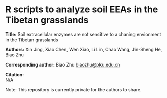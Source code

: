 # R scripts to analyze soil EEAs in the Tibetan grasslands

**Title:** Soil extracellular enzymes are not sensitive to a chaning envionment in the Tibetan grasslands  

**Authors:** Xin Jing, Xiao Chen, Wen Xiao, Li Lin, Chao Wang, Jin-Sheng He, Biao Zhu  

**Corresponding author:** Biao Zhu <biaozhu@pku.edu.cn>

**Citation:**  
N/A

Note: This repository is currently private for the authors to share.
